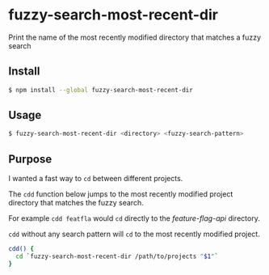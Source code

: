 # fuzzy-search-most-recent-dir

Print the name of the most recently modified directory that matches a fuzzy search


## Install

```sh
$ npm install --global fuzzy-search-most-recent-dir
```


## Usage

```sh
$ fuzzy-search-most-recent-dir <directory> <fuzzy-search-pattern>
```


## Purpose

I wanted a fast way to `cd` between different projects.

The `cdd` function below jumps to the most recently modified project directory that matches the fuzzy search.

For example `cdd featfla` would `cd` directly to the _feature-flag-api_ directory.

`cdd` without any search pattern will `cd` to the most recently modified project.

```sh
cdd() {
  cd `fuzzy-search-most-recent-dir /path/to/projects "$1"`
}
```
